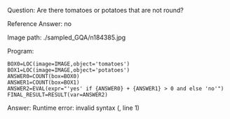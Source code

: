 Question: Are there tomatoes or potatoes that are not round?

Reference Answer: no

Image path: ./sampled_GQA/n184385.jpg

Program:

```
BOX0=LOC(image=IMAGE,object='tomatoes')
BOX1=LOC(image=IMAGE,object='potatoes')
ANSWER0=COUNT(box=BOX0)
ANSWER1=COUNT(box=BOX1)
ANSWER2=EVAL(expr="'yes' if {ANSWER0} + {ANSWER1} > 0 and else 'no'")
FINAL_RESULT=RESULT(var=ANSWER2)
```
Answer: Runtime error: invalid syntax (<string>, line 1)

